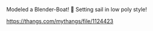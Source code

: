 Modeled a Blender-Boat! 🚤 Setting sail in low poly style!

https://thangs.com/mythangs/file/1124423
